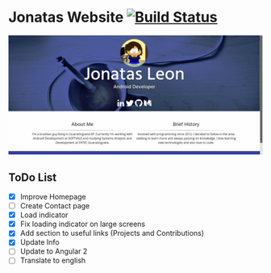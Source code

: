 Jonatas Website [![Build Status](https://travis-ci.org/jonatasleon/jonatasleon.github.io.svg?branch=dev)](https://travis-ci.org/jonatasleon/jonatasleon.github.io)
===

![Screenshot](./screenshot.png)

## ToDo List

- [x] Improve Homepage
- [ ] Create Contact page
- [x] Load indicator
- [x] Fix loading indicator on large screens
- [X] Add section to useful links (Projects and Contributions)
- [X] Update Info
- [ ] Update to Angular 2
- [ ] Translate to english
